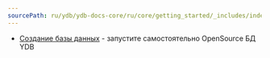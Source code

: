 ```yaml
---
sourcePath: ru/ydb/ydb-docs-core/ru/core/getting_started/_includes/index/create_db.md
---
```

- [Создание базы данных](../../create_db.md) - запустите самостоятельно OpenSource БД YDB